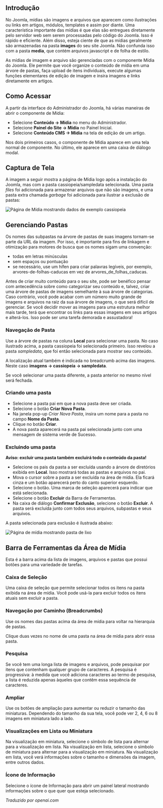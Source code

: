 <!-- Filename: J4.x:Managing_Media / Display title: Gerenciando Mídia -->

## Introdução

No Joomla, mídias são imagens e arquivos que aparecem como ilustrações ou links em artigos, módulos, templates e assim por diante. Uma característica importante das mídias é que elas são entregues diretamente pelo servidor web sem serem processadas pelo código do Joomla. Isso é rápido e eficiente. Além disso, esteja ciente de que as mídias geralmente são armazenadas na pasta **images** do seu site Joomla. Não confunda isso com a pasta **media**, que contém arquivos javascript e de folha de estilo.

As mídias de imagem e arquivo são gerenciadas com o componente Mídia do Joomla. Ele permite que você organize o conteúdo de mídia em uma árvore de pastas, faça upload de itens individuais, execute algumas funções elementares de edição de imagem e insira imagens e links diretamente em artigos.

## Como Acessar

A partir da interface do Administrador do Joomla, há várias maneiras de abrir o componente de Mídia:

- Selecione **Conteúdo → Mídia** no menu do Administrador.
- Selecione **Painel do Site → Mídia** no Painel Inicial.
- Selecione **Conteúdo CMS → Mídia** na tela de edição de um artigo.

Nos dois primeiros casos, o componente de Mídia aparece em uma tela normal de componente. No último, ele aparece em uma caixa de diálogo modal.

## Captura de Tela

A imagem a seguir mostra a página de Mídia logo após a instalação do Joomla, mas com a pasta cassiopeia/sampledata selecionada. Uma pasta *files* foi adicionada para armazenar arquivos que não são imagens, e uma pasta extra chamada *garbage* foi adicionada para ilustrar a exclusão de pastas:

![Página de Mídia mostrando dados de exemplo cassiopeia](../../../en/images/media/media-sample-data-cassiopeia.png)

## Gerenciando Pastas

Os nomes das subpastas na árvore de pastas de suas imagens tornam-se parte da URL da imagem. Por isso, é importante para fins de linkagem e otimização para motores de busca que os nomes sigam uma convenção:

- todas em letras minúsculas
- sem espaços ou pontuação
- se necessário, use um hífen para criar palavras legíveis, por exemplo, arvores-de-folhas-caducas em vez de arvores_de_folhas_caducas.

Antes de criar muito conteúdo para o seu site, pode ser benéfico pensar com antecedência sobre como categorizar seu conteúdo e, talvez, criar uma árvore de pastas de imagens semelhante à sua árvore de categorias. Caso contrário, você pode acabar com um número muito grande de imagens e arquivos na raiz da sua árvore de imagens, o que será difícil de gerenciar. Se você decidir mover as imagens para uma estrutura melhor mais tarde, terá que encontrar os links para essas imagens em seus artigos e alterá-los. Isso pode ser uma tarefa demorada e assustadora!

### Navegação de Pasta

Use a árvore de pastas na coluna **Local** para selecionar uma pasta. No caso ilustrado acima, a pasta cassiopeia foi selecionada primeiro. Isso revelou a pasta *sampledata*, que foi então selecionada para mostrar seu conteúdo.

A localização atual também é indicada no breadcrumb acima das imagens. Neste caso **imagens → cassiopeia → sampledata**.

Se você selecionar uma pasta diferente, a pasta anterior no mesmo nível será fechada.

### Criando uma pasta

- Selecione a pasta pai em que a nova pasta deve ser criada.
- Selecione o botão **Criar Nova Pasta**.
- Na janela pop-up *Criar Nova Pasta*, insira um nome para a pasta no campo **Nome da Pasta**.
- Clique no botão **Criar**.
- A nova pasta aparecerá na pasta pai selecionada junto com uma mensagem de sistema verde de Sucesso.

### Excluindo uma pasta

**Aviso: excluir uma pasta também excluirá todo o conteúdo da pasta!**

- Selecione os pais da pasta a ser excluída usando a árvore de diretórios exibida em **Local**. Isso mostrará todas as pastas e arquivos no pai.
- Mova o cursor sobre a pasta a ser excluída na área de mídia. Ela ficará cinza e um botão aparecerá perto do canto superior esquerdo.
- Selecione o botão. Uma marca de seleção aparecerá para indicar que está selecionada.
- Selecione o botão **Excluir** da Barra de Ferramentas.
- Na caixa de diálogo **Confirmar Exclusão**, selecione o botão **Excluir**. A pasta será excluída junto com todos seus arquivos, subpastas e seus arquivos.

A pasta selecionada para exclusão é ilustrada abaixo:

![Página de mídia mostrando pasta de lixo](../../../en/images/media/media-sample-data-garbage-select.png)

## Barra de Ferramentas da Área de Mídia

Esta é a barra acima da lista de imagens, arquivos e pastas que possui botões para uma variedade de tarefas.

### Caixa de Seleção

Uma caixa de seleção que permite selecionar todos os itens na pasta exibida na área de mídia. Você pode usá-la para excluir todos os itens atuais sem excluir a pasta.

### Navegação por Caminho (Breadcrumbs)

Use os nomes das pastas acima da área de mídia para voltar na hierarquia de pastas.

Clique duas vezes no nome de uma pasta na área de mídia para abrir essa pasta.

### Pesquisa

Se você tem uma longa lista de imagens e arquivos, pode pesquisar por itens que contenham qualquer grupo de caracteres. A pesquisa é progressiva: à medida que você adiciona caracteres ao termo de pesquisa, a lista é reduzida apenas àqueles que contêm essa sequência de caracteres.

### Ampliar

Use os botões de ampliação para aumentar ou reduzir o tamanho das miniaturas. Dependendo do tamanho da sua tela, você pode ver 2, 4, 6 ou 8 imagens em miniatura lado a lado.

### Visualizações em Lista ou Miniatura

Na visualização em miniatura, selecione o símbolo de lista para alternar para a visualização em lista. Na visualização em lista, selecione o símbolo de miniatura para alternar para a visualização em miniatura. Na visualização em lista, você verá informações sobre o tamanho e dimensões da imagem, entre outros dados.

### Ícone de Informação

Selecione o ícone de Informação para abrir um painel lateral mostrando informações sobre o que quer que esteja selecionado.

*Traduzido por openai.com*

